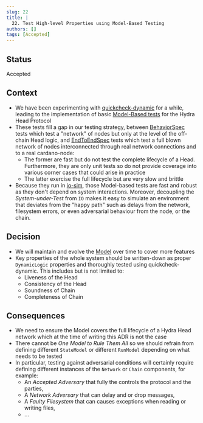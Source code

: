 ```yaml
---
slug: 22
title: |
  22. Test High-level Properties using Model-Based Testing
authors: []
tags: [Accepted]
---
```


## Status

Accepted

## Context

- We have been experimenting with [quickcheck-dynamic](https://hackage.org/packages/quickcheck-dynamic) for a while, leading to the implementation of basic [Model-Based tests](https://github.com/cardano-scaling/hydra/blob/master/hydra-node/test/Hydra/ModelSpec.hs) for the Hydra Head Protocol
- These tests fill a gap in our testing strategy, between [BehaviorSpec](https://github.com/cardano-scaling/hydra/blob/master/hydra-node/test/Hydra/BehaviorSpec.hs) tests which test a "network" of nodes but only at the level of the off-chain Head logic, and [EndToEndSpec](https://github.com/cardano-scaling/hydra/blob/master/hydra-cluster/test/Test/EndToEndSpec.hs) tests which test a full blown network of nodes interconnected through real network connections and to a real cardano-node:
  - The former are fast but do not test the complete lifecycle of a Head. Furthermore, they are only unit tests so do not provide coverage into various corner cases that could arise in practice
  - The latter exercise the full lifecycle but are very slow and brittle
- Because they run in [io-sim](https://github.com/input-output-hk/io-sim), those Model-based tests are fast and robust as they don't depend on system interactions. Moreover, decoupling the _System-under-Test_ from `IO` makes it easy to simulate an environment that deviates from the "happy path" such as delays from the network, filesystem errors, or even adversarial behaviour from the node, or the chain.

## Decision

- We will maintain and evolve the [Model](https://github.com/cardano-scaling/hydra/blob/master/hydra-node/test/Hydra/Model.hs) over time to cover more features
- Key properties of the whole system should be written-down as proper `DynamicLogic` properties and thoroughly tested using quickcheck-dynamic. This includes but is not limited to:
  - Liveness of the Head
  - Consistency of the Head
  - Soundness of Chain
  - Completeness of Chain

## Consequences

- We need to ensure the Model covers the full lifecycle of a Hydra Head network which at the time of writing this ADR is not the case
- There cannot be _One Model to Rule Them All_ so we should refrain from defining different `StateModel` or different `RunModel` depending on what needs to be tested
- In particular, testing against adversarial conditions will certainly require defining different instances of the `Network` or `Chain` components, for example:
  - An _Accepted Adversary_ that fully the controls the protocol and the parties,
  - A _Network Adversary_ that can delay and or drop messages,
  - A _Faulty Filesystem_ that can causes exceptions when reading or writing files,
  - ...
